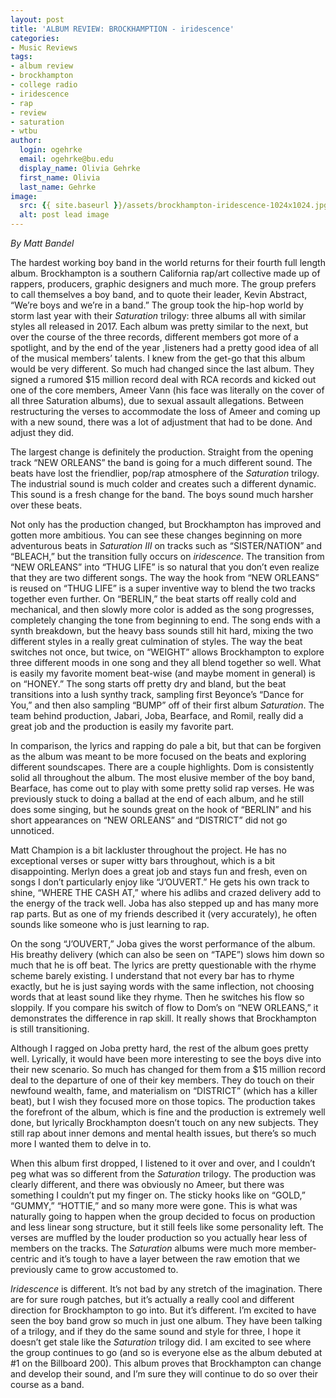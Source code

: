 ```yaml
---
layout: post
title: 'ALBUM REVIEW: BROCKHAMPTION - iridescence'
categories:
- Music Reviews
tags:
- album review
- brockhampton
- college radio
- iridescence
- rap
- review
- saturation
- wtbu
author:
  login: ogehrke
  email: ogehrke@bu.edu
  display_name: Olivia Gehrke
  first_name: Olivia
  last_name: Gehrke
image:
  src: {{ site.baseurl }}/assets/brockhampton-iridescence-1024x1024.jpg
  alt: post lead image
---
```


_By Matt Bandel_

The hardest working boy band in the world returns for their fourth full length album. Brockhampton is a southern California rap/art collective made up of rappers, producers, graphic designers and much more. The group prefers to call themselves a boy band, and to quote their leader, Kevin Abstract, “We’re boys and we’re in a band.” The group took the hip-hop world by storm last year with their _Saturation_ trilogy: three albums all with similar styles all released in 2017. Each album was pretty similar to the next, but over the course of the three records, different members got more of a spotlight, and by the end of the year ,listeners had a pretty good idea of all of the musical members’ talents. I knew from the get-go that this album would be very different. So much had changed since the last album. They signed a rumored $15 million record deal with RCA records and kicked out one of the core members, Ameer Vann (his face was literally on the cover of all three Saturation albums), due to sexual assault allegations. Between restructuring the verses to accommodate the loss of Ameer and coming up with a new sound, there was a lot of adjustment that had to be done. And adjust they did.

The largest change is definitely the production. Straight from the opening track “NEW ORLEANS” the band is going for a much different sound. The beats have lost the friendlier, pop/rap atmosphere of the _Saturation_ trilogy. The industrial sound is much colder and creates such a different dynamic. This sound is a fresh change for the band. The boys sound much harsher over these beats.

Not only has the production changed, but Brockhampton has improved and gotten more ambitious. You can see these changes beginning on more adventurous beats in _Saturation III_ on tracks such as “SISTER/NATION” and “BLEACH,” but the transition fully occurs on _iridescence_. The transition from “NEW ORLEANS” into “THUG LIFE” is so natural that you don’t even realize that they are two different songs. The way the hook from “NEW ORLEANS” is reused on “THUG LIFE” is a super inventive way to blend the two tracks together even further. On “BERLIN,” the beat starts off really cold and mechanical, and then slowly more color is added as the song progresses, completely changing the tone from beginning to end. The song ends with a synth breakdown, but the heavy bass sounds still hit hard, mixing the two different styles in a really great culmination of styles. The way the beat switches not once, but twice, on “WEIGHT” allows Brockhampton to explore three different moods in one song and they all blend together so well. What is easily my favorite moment beat-wise (and maybe moment in general) is on “HONEY.” The song starts off pretty dry and bland, but the beat transitions into a lush synthy track, sampling first Beyonce’s “Dance for You,” and then also sampling “BUMP” off of their first album _Saturation_. The team behind production, Jabari, Joba, Bearface, and Romil, really did a great job and the production is easily my favorite part.

In comparison, the lyrics and rapping do pale a bit, but that can be forgiven as the album was meant to be more focused on the beats and exploring different soundscapes. There are a couple highlights. Dom is consistently solid all throughout the album. The most elusive member of the boy band, Bearface, has come out to play with some pretty solid rap verses. He was previously stuck to doing a ballad at the end of each album, and he still does some singing, but he sounds great on the hook of “BERLIN” and his short appearances on “NEW ORLEANS” and “DISTRICT” did not go unnoticed.

Matt Champion is a bit lackluster throughout the project. He has no exceptional verses or super witty bars throughout, which is a bit disappointing. Merlyn does a great job and stays fun and fresh, even on songs I don’t particularly enjoy like “J’OUVERT.” He gets his own track to shine, “WHERE THE CASH AT,” where his adlibs and crazed delivery add to the energy of the track well. Joba has also stepped up and has many more rap parts. But as one of my friends described it (very accurately), he often sounds like someone who is just learning to rap.

On the song “J’OUVERT,” Joba gives the worst performance of the album. His breathy delivery (which can also be seen on “TAPE”) slows him down so much that he is off beat. The lyrics are pretty questionable with the rhyme scheme barely existing. I understand that not every bar has to rhyme exactly, but he is just saying words with the same inflection, not choosing words that at least sound like they rhyme. Then he switches his flow so sloppily. If you compare his switch of flow to Dom’s on “NEW ORLEANS,” it demonstrates the difference in rap skill. It really shows that Brockhampton is still transitioning.

Although I ragged on Joba pretty hard, the rest of the album goes pretty well. Lyrically, it would have been more interesting to see the boys dive into their new scenario. So much has changed for them from a $15 million record deal to the departure of one of their key members. They do touch on their newfound wealth, fame, and materialism on “DISTRICT” (which has a killer beat), but I wish they focused more on those topics. The production takes the forefront of the album, which is fine and the production is extremely well done, but lyrically Brockhampton doesn’t touch on any new subjects. They still rap about inner demons and mental health issues, but there’s so much more I wanted them to delve in to.

When this album first dropped, I listened to it over and over, and I couldn’t peg what was so different from the _Saturation_ trilogy. The production was clearly different, and there was obviously no Ameer, but there was something I couldn’t put my finger on. The sticky hooks like on “GOLD,” “GUMMY,” “HOTTIE,” and so many more were gone. This is what was naturally going to happen when the group decided to focus on production and less linear song structure, but it still feels like some personality left. The verses are muffled by the louder production so you actually hear less of members on the tracks. The _Saturation_ albums were much more member-centric and it’s tough to have a layer between the raw emotion that we previously came to grow accustomed to.

_Iridescence_ is different. It’s not bad by any stretch of the imagination. There are for sure rough patches, but it’s actually a really cool and different direction for Brockhampton to go into. But it’s different. I’m excited to have seen the boy band grow so much in just one album. They have been talking of a trilogy, and if they do the same sound and style for three, I hope it doesn’t get stale like the _Saturation_ trilogy did. I am excited to see where the group continues to go (and so is everyone else as the album debuted at #1 on the Billboard 200). This album proves that Brockhampton can change and develop their sound, and I’m sure they will continue to do so over their course as a band.